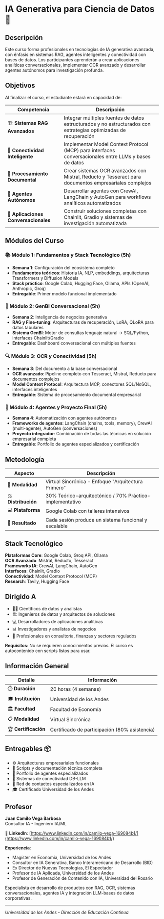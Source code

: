 # IA Generativa para Ciencia de Datos 🚀

## Descripción

Este curso forma profesionales en tecnologías de IA generativa avanzada, con énfasis en sistemas RAG, agentes inteligentes y conectividad con bases de datos. Los participantes aprenderán a crear aplicaciones analíticas conversacionales, implementar OCR avanzado y desarrollar agentes autónomos para investigación profunda.

## Objetivos

Al finalizar el curso, el estudiante estará en capacidad de:

| Competencia | Descripción |
|-------------|-------------|
| 🏗️ **Sistemas RAG Avanzados** | Integrar múltiples fuentes de datos estructurados y no estructurados con estrategias optimizadas de recuperación |
| 🔗 **Conectividad Inteligente** | Implementar Model Context Protocol (MCP) para interfaces conversacionales entre LLMs y bases de datos |
| 📄 **Procesamiento Documental** | Crear sistemas OCR avanzados con Mistral, Reducto y Tesseract para documentos empresariales complejos |
| 🤖 **Agentes Autónomos** | Desarrollar agentes con CrewAI, LangChain y AutoGen para workflows analíticos automatizados |
| 💬 **Aplicaciones Conversacionales** | Construir soluciones completas con Chainlit, Gradio y sistemas de investigación automatizada |

## Módulos del Curso

### 📚 Módulo 1: Fundamentos y Stack Tecnológico (5h)
- **Semana 1**: Configuración del ecosistema completo
- **Fundamentos teóricos**: Historia IA, NLP, embeddings, arquitecturas Transformers y Diffusion Models
- **Stack práctico**: Google Colab, Hugging Face, Ollama, APIs (OpenAI, Anthropic, Groq)
- **Entregable**: Primer modelo funcional implementado

### 🧠 Módulo 2: GenBI Conversacional (5h)
- **Semana 2**: Inteligencia de negocios generativa
- **RAG y Fine-tuning**: Arquitecturas de recuperación, LoRA, QLoRA para datos tabulares
- **Sistema GenBI**: Motor de consultas lenguaje natural → SQL/Python, interfaces Chainlit/Gradio
- **Entregable**: Dashboard conversacional con múltiples fuentes

### 🔍 Módulo 3: OCR y Conectividad (5h)
- **Semana 3**: Del documento a la base conversacional
- **OCR avanzado**: Pipeline completo con Tesseract, Mistral, Reducto para documentos complejos
- **Model Context Protocol**: Arquitectura MCP, conectores SQL/NoSQL, interfaces inteligentes
- **Entregable**: Sistema de procesamiento documental empresarial

### 🚁 Módulo 4: Agentes y Proyecto Final (5h)
- **Semana 4**: Automatización con agentes autónomos
- **Frameworks de agentes**: LangChain (chains, tools, memory), CrewAI (multi-agente), AutoGen (conversaciones)
- **Proyecto integrador**: Combinación de todas las técnicas en solución empresarial completa
- **Entregable**: Portfolio de agentes especializados y certificación

## Metodología

| Aspecto | Descripción |
|---------|-------------|
| 🎯 **Modalidad** | Virtual Sincrónica - Enfoque "Arquitectura Primero" |
| ⚖️ **Distribución** | 30% Teórico-arquitectónico / 70% Práctico-implementativo |
| 💻 **Plataforma** | Google Colab con talleres intensivos |
| 🎯 **Resultado** | Cada sesión produce un sistema funcional y escalable |

## Stack Tecnológico

**Plataformas Core**: Google Colab, Groq API, Ollama  
**OCR Avanzado**: Mistral, Reducto, Tesseract  
**Frameworks IA**: CrewAI, LangChain, AutoGen  
**Interfaces**: Chainlit, Gradio  
**Conectividad**: Model Context Protocol (MCP)  
**Research**: Tavily, Hugging Face

## Dirigido A

- 👨‍💻 Científicos de datos y analistas
- 🏗️ Ingenieros de datos y arquitectos de soluciones  
- 💻 Desarrolladores de aplicaciones analíticas
- 📊 Investigadores y analistas de negocios
- 🏢 Profesionales en consultoría, finanzas y sectores regulados

**Requisitos**: No se requieren conocimientos previos. El curso es autocontenido con scripts listos para usar.

## Información General

| Detalle | Información |
|---------|-------------|
| ⏱️ **Duración** | 20 horas (4 semanas) |
| 🎓 **Institución** | Universidad de los Andes |
| 🏛️ **Facultad** | Facultad de Economía |
| 📋 **Modalidad** | Virtual Sincrónica |
| 🏆 **Certificación** | Certificado de participación (80% asistencia) |

## Entregables 📦

- ⚙️ Arquitecturas empresariales funcionales
- 📝 Scripts y documentación técnica completa
- 🤖 Portfolio de agentes especializados
- 🔗 Sistemas de conectividad DB-LLM
- 🤝 Red de contactos especializados en IA
- 🎓 Certificado Universidad de los Andes

## Profesor

**Juan Camilo Vega Barbosa**  
Consultor IA - Ingeniero IA/ML

📧 **LinkedIn**: [https://www.linkedin.com/in/camilo-vega-169084b1/](https://www.linkedin.com/in/camilo-vega-169084b1/)

**Experiencia**:
- Magíster en Economía, Universidad de los Andes
- Consultor en IA Generativa, Banco Interamericano de Desarrollo (BID)
- Ex Director de Nuevas Tecnologías, El Espectador
- Profesor de IA Aplicada, Universidad de los Andes
- Profesor de Generación de Contenido con IA, Universidad del Rosario

Especialista en desarrollo de productos con RAG, OCR, sistemas conversacionales, agentes IA y integración LLM-bases de datos corporativas.

---

*Universidad de los Andes - Dirección de Educación Continua*
